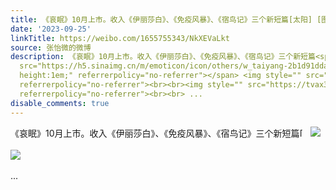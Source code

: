 ```yaml
---
title: 《哀眠》10月上市。收入《伊丽莎白》、《免疫风暴》、《宿鸟记》三个新短篇[太阳] [图片][图片]
date: '2023-09-25'
linkTitle: https://weibo.com/1655755343/NkXEVaLkt
source: 张怡微的微博
description: 《哀眠》10月上市。收入《伊丽莎白》、《免疫风暴》、《宿鸟记》三个新短篇<span class="url-icon"><img alt="[太阳]"
  src="https://h5.sinaimg.cn/m/emoticon/icon/others/w_taiyang-2b1d91ddac.png" style="width:1em;
  height:1em;" referrerpolicy="no-referrer"></span> <img style="" src="https://tvax4.sinaimg.cn/large/62b0d24fly1hi941k5g2zj218d0u045o.jpg"
  referrerpolicy="no-referrer"><br><br><img style="" src="https://tvax3.sinaimg.cn/large/62b0d24fly1hi941k7kchj20u0108gug.jpg"
  referrerpolicy="no-referrer"><br><br> ...
disable_comments: true
---
```

《哀眠》10月上市。收入《伊丽莎白》、《免疫风暴》、《宿鸟记》三个新短篇<span class="url-icon"><img alt="[太阳]" src="https://h5.sinaimg.cn/m/emoticon/icon/others/w_taiyang-2b1d91ddac.png" style="width:1em; height:1em;" referrerpolicy="no-referrer"></span> <img style="" src="https://tvax4.sinaimg.cn/large/62b0d24fly1hi941k5g2zj218d0u045o.jpg" referrerpolicy="no-referrer"><br><br><img style="" src="https://tvax3.sinaimg.cn/large/62b0d24fly1hi941k7kchj20u0108gug.jpg" referrerpolicy="no-referrer"><br><br> ...